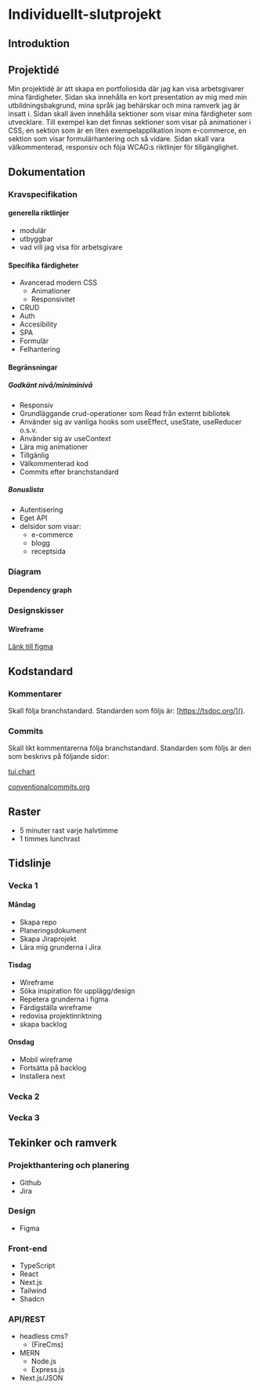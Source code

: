 # Individuellt-slutprojekt

## Introduktion

## Projektidé

Min projektidé är att  skapa en portfoliosida där jag kan visa arbetsgivarer mina färdigheter. Sidan ska innehålla en kort presentation av mig med min utbildningsbakgrund, mina språk jag behärskar och mina ramverk jag är insatt i. Sidan skall även innehålla sektioner som visar mina färdigheter som utvecklare. Till exempel kan det finnas sektioner som visar på animationer i CSS, en sektion som är en liten exempelapplikation inom e-commerce, en sektion som visar formulärhantering och så vidare. Sidan skall vara välkommenterad, responsiv och föja WCAG:s riktlinjer för tillgänglighet.

## Dokumentation

### Kravspecifikation

#### generella riktlinjer

* modulär
* utbyggbar
* vad vill jag visa för arbetsgivare

#### Specifika färdigheter

* Avancerad modern CSS
  * Animationer
  * Responsivitet
* CRUD
* Auth
* Accesibility
* SPA
* Formulär
* Felhantering

#### Begränsningar

##### Godkänt nivå/miniminivå

* Responsiv
* Grundläggande crud-operationer som Read från externt bibliotek
* Använder sig av vanliga hooks som useEffect, useState, useReducer o.s.v.
* Använder sig av useContext
* Lära mig animationer
* Tillgänlig
* Välkommenterad kod
* Commits efter branchstandard

##### Bonuslista

* Autentisering
* Eget API
* delsidor som visar:
  * e-commerce
  * blogg
  * receptsida

### Diagram

#### Dependency graph

### Designskisser

#### Wireframe

[Länk till figma](https://www.figma.com/design/2SgZYA3rwGuoPC6jYI4Aa1/Individuellt-slutprojekt?node-id=0-1&p=f&t=Ph5ZEIdlAXLvRHtO-0)

## Kodstandard

### Kommentarer

Skall följa branchstandard. Standarden som följs är: [https://tsdoc.org/]().

### Commits

Skall likt kommentarerna följa branchstandard. Standarden som följs är den som beskrivs på följande sidor: 

[tui.chart](https://github.com/nhn/tui.chart/blob/main/docs/COMMIT_MESSAGE_CONVENTION.md)

[conventionalcommits.org](https://www.conventionalcommits.org/en/v1.0.0/)

## Raster

* 5 minuter rast varje halvtimme
* 1 timmes lunchrast

## Tidslinje

### Vecka 1

#### Måndag

* Skapa repo
* Planeringsdokument
* Skapa Jiraprojekt
* Lära mig grunderna i Jira

#### Tisdag

* Wireframe
* Söka inspiration för upplägg/design
* Repetera grunderna i figma
* Färdigställa wireframe
* redovisa projektinriktning
* skapa backlog

#### Onsdag

* Mobil wireframe
* Fortsätta på backlog
* Installera next

### Vecka 2

### Vecka 3

## Tekinker och ramverk

### Projekthantering och planering

* Github
* Jira

### Design

* Figma

### Front-end

* TypeScript
* React
* Next.js
* Tailwind
* Shadcn

### API/REST

* headless cms?
  * (FireCms)
* MERN
  * Node.js
  * Express.js
* Next.js/JSON
